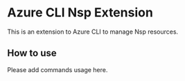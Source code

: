 # Azure CLI Nsp Extension #
This is an extension to Azure CLI to manage Nsp resources.

## How to use ##
Please add commands usage here.